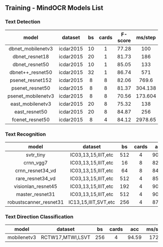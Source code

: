 ## Training - MindOCR Models List

### Text Detection

| model  |dataset |bs | cards | F-score | ms/step | fps | amp | config |
:-:     |   :-:   | :-: | :-: |  :-:   |  :-:    | :-:  |  :-: |  :-:    |
| dbnet_mobilenetv3  | icdar2015  | 10 | 1 | 77.28 | 100 | 100 | O0 | [mindocr_dbnet](https://github.com/mindspore-lab/mindocr/tree/main/configs/det/dbnet)  |
| dbnet_resnet18     | icdar2015  | 20 | 1 | 81.73 | 186 | 108 | O0 | [mindocr_dbnet](https://github.com/mindspore-lab/mindocr/tree/main/configs/det/dbnet)  |
| dbnet_resnet50     | icdar2015  | 10 | 1 | 85.05 | 133 | 75.2 | O0 | [mindocr_dbnet](https://github.com/mindspore-lab/mindocr/tree/main/configs/det/dbnet)  |
| dbnet++_resnet50   | icdar2015  | 32 | 1 | 86.74 | 571 | 56 | O0 | [mindocr_dbnet++](https://github.com/mindspore-lab/mindocr/tree/main/configs/det/dbnet)  |
| psenet_resnet152   | icdar2015  | 8 | 8 | 82.06 | 769.6| 83.16| O0 | [mindocr_psenet](https://github.com/mindspore-lab/mindocr/tree/main/configs/det/psenet) |
| psenet_resnet50   | icdar2015  | 8 | 8 | 81.37 | 304.138 | 210.43 | O0 | [mindocr_psenet](https://github.com/mindspore-lab/mindocr/tree/main/configs/det/psenet) |
| psenet_mobilenetv3   | icdar2015  | 8 | 8 | 70.56 | 173.604 | 368.66 | O0 | [mindocr_psenet](https://github.com/mindspore-lab/mindocr/tree/main/configs/det/psenet) |
|  east_mobilenetv3   | icdar2015  | 20 | 8 |  75.32  |   138   | 1185 | O0 | [mindocr_east](https://github.com/mindspore-lab/mindocr/tree/main/configs/det/east)   |
| east_resnet50      | icdar2015  | 20 | 8 | 84.87 | 256 | 625 | O0 | [mindocr_east](https://github.com/mindspore-lab/mindocr/tree/main/configs/det/east)   |
| fcenet_resnet50    | icdar2015  | 8 | 4 | 84.12 | 2978.65 | 10.36 | O0 | [mindocr_fcenet](https://github.com/mindspore-lab/mindocr/tree/main/configs/det/fcenet)   |

### Text Recognition

| model  |dataset |bs | cards | acc | ms/step | fps | amp | config |
:-:     |   :-:   | :-: | :-: |  :-:   |  :-:    | :-:  |  :-: |  :-:    |
| svtr_tiny          | IC03,13,15,IIIT,etc | 512 | 4 | 90.23 | 459 | 4560 | O2 |  [mindocr_svtr](https://github.com/mindspore-lab/mindocr/tree/main/configs/rec/svtr)   |
| crnn_vgg7          | IC03,13,15,IIIT,etc | 16 | 8 | 82.03 | 22.06 | 5802.71 | O3 |  [mindocr_crnn](https://github.com/mindspore-lab/mindocr/tree/main/configs/rec/crnn)   |
| crnn_resnet34_vd   | IC03,13,15,IIIT,etc | 64 | 8 | 84.45 | 76.48 | 6694.84 | O3 |  [mindocr_crnn](https://github.com/mindspore-lab/mindocr/tree/main/configs/rec/crnn)   |
| rare_resnet34_vd   | IC03,13,15,IIIT,etc | 512 | 4 | 85.19 | 449 | 4561 | O2 |  [mindocr_rare](https://github.com/mindspore-lab/mindocr/tree/main/configs/rec/rare)   |
| visionlan_resnet45| IC03,13,15,IIIT,etc | 192| 4 | 90.61 | 417 | 1840 | O2 | [mindocr_visionlan](https://github.com/mindspore-lab/mindocr/blob/main/configs/rec/visionlan) |
| master_resnet31   | IC03,13,15,IIIT,etc | 512 | 4 | 90.37 | 747 | 2741 | O2 |  [mindocr_master](https://github.com/mindspore-lab/mindocr/tree/main/configs/rec/master)   |
| robustscanner_resnet31 | IC13,15,IIIT,SVT,etc | 256 | 4 | 87.86 |   825   |   310   | O0  |           [mindocr_robustscanner](https://github.com/mindspore-lab/mindocr/blob/main/configs/rec/robustscanner)            |

### Text Direction Classification

| model  |dataset |bs | cards | acc | ms/step | fps | amp | config |
:-:     |   :-:   | :-: | :-: |  :-:   |  :-:    | :-:  |  :-: |  :-:    |
| mobilenetv3 | RCTW17,MTWI,LSVT | 256 | 4 | 94.59 | 172.9 | 5923.5 | O0 | [mindocr_mobilenetv3](https://github.com/mindspore-lab/mindocr/tree/main/configs/cls/mobilenetv3)   |
